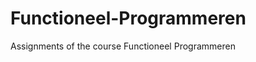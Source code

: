 Functioneel-Programmeren
========================

Assignments of the course Functioneel Programmeren
